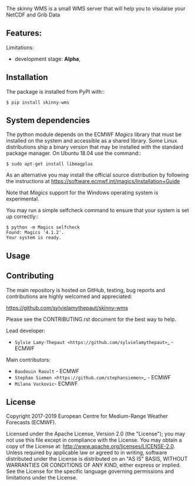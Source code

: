 

The skinny WMS is a small WMS server that will help you to visulaise your NetCDF and Grib Data

Features:
- 

Limitations:

- development stage: **Alpha**,


Installation
------------

The package is installed from PyPI with::

    $ pip install skinny-wms


System dependencies
--------------------

The python module depends on the ECMWF *Magics* library
that must be installed on the system and accessible as a shared library.
Some Linux distributions ship a binary version that may be installed with the standard package manager.
On Ubuntu 18.04 use the command::

    $ sudo apt-get install libmagplus

As an alternative you may install the official source distribution
by following the instructions at
https://software.ecmwf.int/magics/Installation+Guide

Note that *Magics* support for the Windows operating system is experimental.

You may run a simple selfcheck command to ensure that your system is set up correctly::

    $ python -m Magics selfcheck
    Found: Magics '4.1.2'.
    Your system is ready.


Usage
-----


Contributing
------------

The main repository is hosted on GitHub,
testing, bug reports and contributions are highly welcomed and appreciated:

https://github.com/sylvielamythepaut/skinny-wms

Please see the CONTRIBUTING.rst document for the best way to help.

Lead developer:

- `Sylvie Lamy-Thepaut <https://github.com/sylvielamythepaut>`_ - ECMWF

Main contributors:

- `Baudouin Raoult` - ECMWF
- `Stephan Siemen <https://github.com/stephansiemen>`_ - ECMWF
- `Milana Vuckovic`- ECMWF


License
-------

Copyright 2017-2019 European Centre for Medium-Range Weather Forecasts (ECMWF).

Licensed under the Apache License, Version 2.0 (the "License");
you may not use this file except in compliance with the License.
You may obtain a copy of the License at: http://www.apache.org/licenses/LICENSE-2.0.
Unless required by applicable law or agreed to in writing, software
distributed under the License is distributed on an "AS IS" BASIS,
WITHOUT WARRANTIES OR CONDITIONS OF ANY KIND, either express or implied.
See the License for the specific language governing permissions and
limitations under the License.

